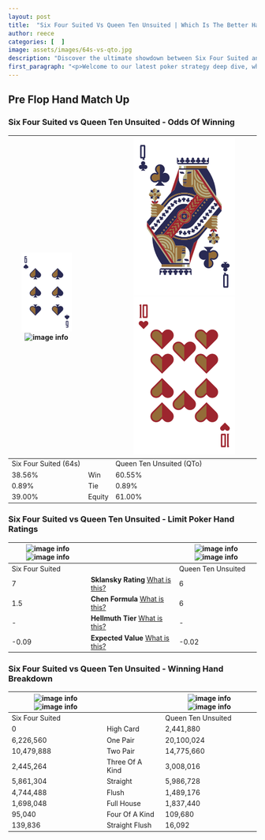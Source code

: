 ```yaml
---
layout: post
title:  "Six Four Suited Vs Queen Ten Unsuited | Which Is The Better Hand In Poker? A Complete Guide"
author: reece
categories: [  ]
image: assets/images/64s-vs-qto.jpg
description: "Discover the ultimate showdown between Six Four Suited and Queen Ten Unsuited in poker! Uncover the odds, strategies, and scenarios where one hand triumphs over the other. Get ready to up your poker game with this thrilling analysis."
first_paragraph: "<p>Welcome to our latest poker strategy deep dive, where we're pitting two distinct hands against each other in a high-stakes showdown: Six Four Suited vs Queen Ten Unsuited.</p><p>In the dynamic world of poker, every decision counts, and knowing which hand holds the upper hand is key to your success at the table.</p><p>In this article, we'll dissect these two hands, explore the scenarios where one dominates the other, and equip you with the knowledge to make strategic choices that can tip the odds in your favor.</p><p>Get ready to unravel the intriguing dynamics of these poker hands and elevate your game to new heights.</p>"
---
```




[comment]: # (sp0)

## Pre Flop Hand Match Up

<div class="table hand-ratings" markdown="1"> 



### Six Four Suited vs Queen Ten Unsuited - Odds Of Winning


    
| ![image info](assets/images/hand1/6.png) ![image info](assets/images/hand1/4s.png) |  | ![image info](assets/images/hand2/Q.png) ![image info](assets/images/hand2/to.png) |
| -------- | -------- | -------- |
| Six Four Suited (64s) |  | Queen Ten Unsuited (QTo) |
| 38.56% | Win | 60.55% |
| 0.89% | Tie | 0.89% |
| 39.00% | Equity | 61.00% |




[comment]: # (sp1)



### Six Four Suited vs Queen Ten Unsuited - Limit Poker Hand Ratings


    
| ![image info](https://www.riverpairs.com/assets/images/hand1/6.png) ![image info](https://www.riverpairs.com/assets/images/hand1/4s.png) |  | ![image info](https://www.riverpairs.com/assets/images/hand2/Q.png) ![image info](https://www.riverpairs.com/assets/images/hand2/to.png) |
| -------- | -------- | -------- |
| Six Four Suited |  | Queen Ten Unsuited |
| 7 | **Sklansky Rating** [What is this?](/sklansky-rating-explained) | 6 |
| 1.5 | **Chen Formula** [What is this?](/chen-formula-explained) | 6 |
| - | **Hellmuth Tier** [What is this?](/Hellmuth-tier-explained) | - |
| -0.09 | **Expected Value** [What is this?](/expected-value-explained) | -0.02 |




[comment]: # (sp2)



### Six Four Suited vs Queen Ten Unsuited - Winning Hand Breakdown


    
| ![image info](https://www.riverpairs.com/assets/images/hand1/6.png) ![image info](https://www.riverpairs.com/assets/images/hand1/4s.png) |  | ![image info](https://www.riverpairs.com/assets/images/hand2/Q.png) ![image info](https://www.riverpairs.com/assets/images/hand2/to.png) |
| -------- | -------- | -------- |
| Six Four Suited |  | Queen Ten Unsuited |
| 0 | High Card | 2,441,880 |
| 6,226,560 | One Pair | 20,100,024 |
| 10,479,888 | Two Pair | 14,775,660 |
| 2,445,264 | Three Of A Kind | 3,008,016 |
| 5,861,304 | Straight | 5,986,728 |
| 4,744,488 | Flush | 1,489,176 |
| 1,698,048 | Full House | 1,837,440 |
| 95,040 | Four Of A Kind | 109,680 |
| 139,836 | Straight Flush | 16,092 |




[comment]: # (sp3)



</div>

[comment]: # (sp4)



[comment]: # (sp5)

